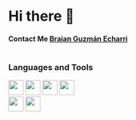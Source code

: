 ### 

# Hi there 👋



#### Contact Me [Braian Guzmán Echarri](https://www.linkedin.com/in/braianguzman/)
#
### Languages and Tools

<div width= "300px" height="300px" background = "red"></div>
 
<code><img height="30" src="https://img.shields.io/badge/HTML5-E34F26?style=for-the-badge&logo=html5&logoColor=white"></code>
<code><img height="30" src="https://img.shields.io/badge/CSS3-1572B6?style=for-the-badge&logo=css3&logoColor=white"></code>
<code><img height="30" src="https://img.shields.io/badge/JavaScript-323330?style=for-the-badge&logo=javascript&logoColor=F7DF1E"></code>
<code><img height="30" src="https://img.shields.io/badge/Bootstrap-563D7C?style=for-the-badge&logo=bootstrap&logoColor=white"></code>
<code> <img height="30" src="https://img.shields.io/badge/C%23-239120?style=for-the-badge&logo=c-sharp&logoColor=white"></code>
<code><img height="30" src="https://img.shields.io/badge/.NET-5C2D91?style=for-the-badge&logo=.net&logoColor=white"></code>





<!--
**bguzmanech/bguzmanech** is a ✨ _special_ ✨ repository because its `README.md` (this file) appears on your GitHub profile.

Here are some ideas to get you started:

- 🔭 I’m currently working on ...
- 🌱 I’m currently learning ...
- 👯 I’m looking to collaborate on ...
- 🤔 I’m looking for help with ...
- 💬 Ask me about ...
- 📫 How to reach me: ...
- 😄 Pronouns: ...
- ⚡ Fun fact: ...
 [<img src="https://media.giphy.com/media/LmNwrBhejkK9EFP504/giphy.gif" width="40px">](url)
-->
